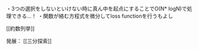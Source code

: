 ・3つの選択をしないといけない時に真ん中を起点にすることでO(N* logN)で処理できる...！
・関数が絡む方程式を微分してloss functionを行うもよし

[[約数列挙]]

発展：
[[三分探索]]